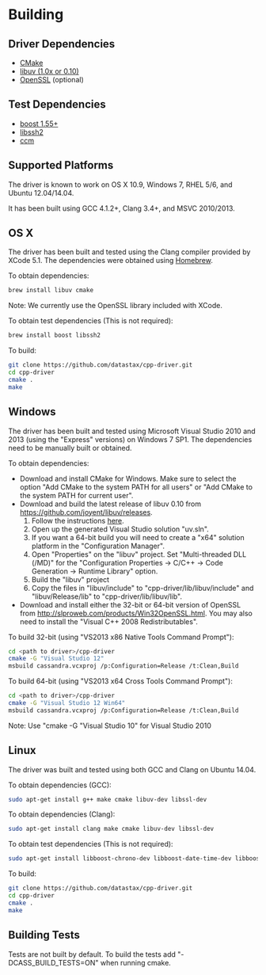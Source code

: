 # Building

## Driver Dependencies

- [CMake](http://www.cmake.org)
- [libuv (1.0x or 0.10)](https://github.com/libuv/libuv)
- [OpenSSL](http://www.openssl.org/) (optional)

## Test Dependencies

- [boost 1.55+](http://www.boost.org)
- [libssh2](http://www.libssh2.org)
- [ccm](https://github.com/pcmanus/ccm)

## Supported Platforms

The driver is known to work on OS X 10.9, Windows 7, RHEL 5/6, and Ubuntu 12.04/14.04. 

It has been built using GCC 4.1.2+, Clang 3.4+, and MSVC 2010/2013.

## OS X
The driver has been built and tested using the Clang compiler provided by XCode 5.1. The dependencies were obtained using [Homebrew](http://brew.sh).

To obtain dependencies:

```bash
brew install libuv cmake
```

Note: We currently use the OpenSSL library included with XCode.

To obtain test dependencies (This is not required):

```bash
brew install boost libssh2
```

To build:

```bash
git clone https://github.com/datastax/cpp-driver.git
cd cpp-driver
cmake .
make
```

## Windows
The driver has been built and tested using Microsoft Visual Studio 2010 and 2013 (using the "Express" versions) on Windows 7 SP1. The dependencies need to be manually built or obtained.

To obtain dependencies:
* Download and install CMake for Windows. Make sure to select the option "Add CMake to the system PATH for all users" or "Add CMake to the system PATH for current user".
* Download and build the latest release of libuv 0.10 from https://github.com/joyent/libuv/releases.
  1. Follow the instructions [here](https://github.com/joyent/libuv#windows).
  2. Open up the generated Visual Studio solution "uv.sln".
  3. If you want a 64-bit build you will need to create a "x64" solution platform in the "Configuration Manager".
  4. Open "Properties" on the "libuv" project. Set "Multi-threaded DLL (/MD)" for the "Configuration Properties -> C/C++ -> Code Generation -> Runtime Library" option.
  5. Build the "libuv" project
  6. Copy the files in "libuv/include" to "cpp-driver/lib/libuv/include" and "libuv/Release/lib" to "cpp-driver/lib/libuv/lib".
* Download and install either the 32-bit or 64-bit version of OpenSSL from http://slproweb.com/products/Win32OpenSSL.html. You may also need to install the "Visual C++ 2008 Redistributables".

To build 32-bit (using "VS2013 x86 Native Tools Command Prompt"):

```bash
cd <path to driver>/cpp-driver
cmake -G "Visual Studio 12"
msbuild cassandra.vcxproj /p:Configuration=Release /t:Clean,Build
```

To build 64-bit (using "VS2013 x64 Cross Tools Command Prompt"):

```bash
cd <path to driver>/cpp-driver
cmake -G "Visual Studio 12 Win64"
msbuild cassandra.vcxproj /p:Configuration=Release /t:Clean,Build
```

Note: Use "cmake -G "Visual Studio 10" for Visual Studio 2010

## Linux
The driver was built and tested using both GCC and Clang on Ubuntu 14.04.

To obtain dependencies (GCC):

```bash
sudo apt-get install g++ make cmake libuv-dev libssl-dev
```

To obtain dependencies (Clang):

```bash
sudo apt-get install clang make cmake libuv-dev libssl-dev
```

To obtain test dependencies (This is not required):

```bash
sudo apt-get install libboost-chrono-dev libboost-date-time-dev libboost-log-dev libboost-system-dev libboost-thread-dev libboost-test-dev libssh2-1-dev
```

To build:

```bash
git clone https://github.com/datastax/cpp-driver.git
cd cpp-driver
cmake .
make
```

## Building Tests
Tests are not built by default. To build the tests add "-DCASS_BUILD_TESTS=ON" when running cmake.

